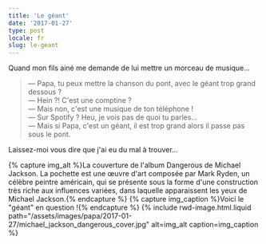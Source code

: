 ```yaml
---
title: 'Le géant'
date: '2017-01-27'
type: post
locale: fr
slug: le-geant
---
```


Quand mon fils ainé me demande de lui mettre un morceau de musique…

<!-- more -->

> — Papa, tu peux mettre la chanson du pont, avec le géant trop grand dessous ?  
> — Hein ?! C'est une comptine ?  
> — Mais non, c'est une musique de ton téléphone !  
> — Sur Spotify ? Heu, je vois pas de quoi tu parles…  
> — Mais si Papa, c'est un géant, il est trop grand alors il passe pas sous le pont.

Laissez-moi vous dire que j'ai eu du mal à trouver…

{% capture img_alt %}La couverture de l'album Dangerous de Michael Jackson. La pochette est une œuvre d'art composée par Mark Ryden, un célèbre peintre américain, qui se présente sous la forme d'une construction très riche aux influences variées, dans laquelle apparaissent les yeux de Michael Jackson.{% endcapture %}
{% capture img_caption %}Voici le "géant" en question !{% endcapture %}
{% include rwd-image.html.liquid
path="/assets/images/papa/2017-01-27/michael_jackson_dangerous_cover.jpg"
alt=img_alt
caption=img_caption
%}
